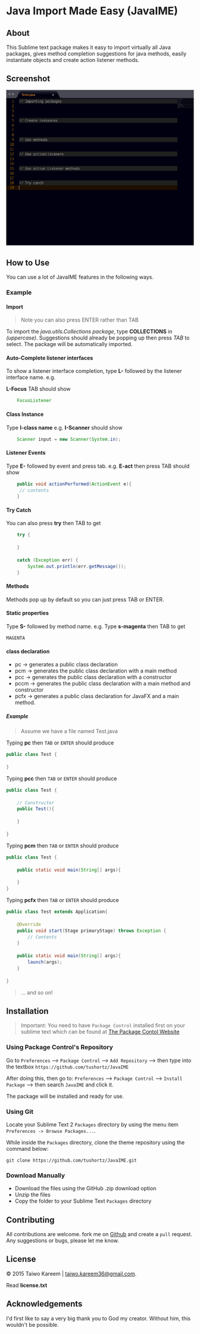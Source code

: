 # Java Import Made Easy (JavaIME)

## About

This Sublime text package makes it easy to import virtually all Java packages, gives method completion suggestions for java methods, easily instantiate objects and create action listener methods.

## Screenshot
![Java Import Made Easy {JavaIME}](./preview.gif)

## How to Use

You can use a lot of JavaIME features in the following ways.


### Example
#### Import
> Note you can also press ENTER rather than TAB

To import the *java.utils.Collections package*, type **COLLECTIONS** in *(uppercase)*. Suggestions should already be popping up then press *TAB* to select. The package will be automatically imported.

#### Auto-Complete listener interfaces
To show a listener interface completion, type **L-** followed by the listener interface name. e.g.
	
**L-Focus** TAB should show 

```java
	FocusListener
```

#### Class Instance
Type **I-class name** e.g. **I-Scanner** should show
```java
	Scanner input = new Scanner(System.in);

```
#### Listener Events
Type **E-** followed by event and press tab. e.g.
	**E-act** then press TAB should show

```java
	public void actionPerformed(ActionEvent e){
	 // contents 
	}
```

#### Try Catch
You can also press **try** then TAB to get
```java
	try {
		
	}

	catch (Exception err) {
		System.out.println(err.getMessage());
	}
```

#### Methods
Methods pop up by default so you can just press TAB or ENTER.

#### Static properties
Type **S-** followed by method name. e.g.
Type **s-magenta**  then TAB to get

	MAGENTA

#### class declaration

* pc -> generates a public class declaration
* pcm -> generates the public class declaration with a main method
* pcc -> generates the public class declaration with a constructor
* pccm -> generates the public class declaration with a main method and constructor
* pcfx -> generates a public class declaration for JavaFX and a main method.

##### Example

> Assume we have a file named Test.java

Typing **pc** then `TAB` or `ENTER` should produce

``` java
public class Test {
	
}
```

Typing **pcc** then `TAB` or `ENTER` should produce

``` java
public class Test {
	
	// Constructor
	public Test(){
		
	}
	
}
```

Typing **pcm** then `TAB` or `ENTER` should produce

``` java
public class Test {

	public static void main(String[] args){
		
	}	
}
```

Typing **pcfx** then `TAB` or `ENTER` should produce

``` java
public class Test extends Application{

	@Override
	public void start(Stage primaryStage) throws Exception {
		// Contents
	}
	
	public static void main(String[] args){
		launch(args);
	}
	
}
```
> ... and so on!


## Installation
> Important: You need to have `Package Control` installed first on your sublime text which can be found at [The Package Contol Website](http://packagecontrol.io)

### Using Package Control's Repository

Go to `Preferences` --> `Package Control` --> `Add Repository` --> then type into the textbox `https://github.com/tushortz/JavaIME`

After doing this, then go to: `Preferences` --> `Package Control` --> `Install Package` --> then search `JavaIME` and click it.

The package will be installed and ready for use.


### Using Git

Locate your Sublime Text 2 `Packages` directory by using the menu item `Preferences -> Browse Packages...`.

While inside the `Packages` directory, clone the theme repository using the command below:

    git clone https://github.com/tushortz/JavaIME.git



### Download Manually

* Download the files using the GitHub .zip download option
* Unzip the files
* Copy the folder to your Sublime Text `Packages` directory


## Contributing

All contributions are welcome. fork me on [Github](https://github.com/tushortz/JavaIME) and create a `pull` request. Any suggestions or bugs, please let me know.

## License
© 2015 Taiwo Kareem | taiwo.kareem36@gmail.com.

Read **license.txt**

## Acknowledgements
I'd first like to say a very big thank you to God my creator. Without him, this wouldn't be possible.

